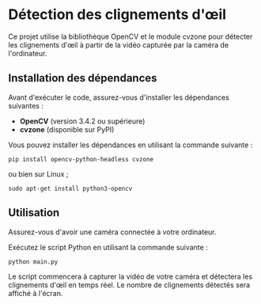 # Détection des clignements d'œil

Ce projet utilise la bibliothèque OpenCV et le module cvzone pour détecter les clignements d'œil à partir de la vidéo capturée par la caméra de l'ordinateur.

## Installation des dépendances

Avant d'exécuter le code, assurez-vous d'installer les dépendances suivantes :

- **OpenCV** (version 3.4.2 ou supérieure)
- **cvzone** (disponible sur PyPI)

Vous pouvez installer les dépendances en utilisant la commande suivante :

```pip install opencv-python-headless cvzone```

ou bien sur Linux ; 

```sudo apt-get install python3-opencv```

## Utilisation

Assurez-vous d'avoir une caméra connectée à votre ordinateur.

Exécutez le script Python en utilisant la commande suivante :

```python main.py```

Le script commencera à capturer la vidéo de votre caméra et détectera les clignements d'œil en temps réel. Le nombre de clignements détectés sera affiché à l'écran.




